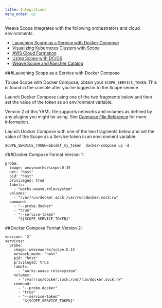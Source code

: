 ```yaml
---
title: Integrations
menu_order: 60
---
```



Weave Scope integrates with the following orchestrators and cloud environments: 

 * [Launching Scope as a Service with Docker Compose](#launching-scope-as-a-service-and-docker-compose)
 * [Visualizing Kubernetes Clusters with Scope](/site/integrations/kubernetes.md)
 * [AWS Cloud Formation](/site/integrations/aws-cloud-formation.md)
 * [Using Scope with DC/OS](https://www.weave.works/guides/deploy-weave-scope-dcos/)
 * [Weave Scope and Rancher Catalog](/site/integrations/rancher-scope.md)
 

###<a name="launching-scope-as-a-service-and-docker-compose"></a>Launching Scope as a Service with Docker Compose

To use Scope with Docker Compose, obtain your `SCOPE_SERVICE_TOKEN`. This is found in the console after you've logged in to the Scope service.

Launch Docker Compose using one of the two fragments below and then set the value of the token as an environment variable. 

Version 2 of this YAML file supports networks and volumes as defined by any plugins you might be using. See [Compose File Reference](https://docs.docker.com/compose/compose-file/) for more information. 

Launch Docker Compose with one of the two fragments below and set the value of the Scope as a Service token in an environment variable:


    SCOPE_SERVICE_TOKEN=abcdef_my_token  docker-compose up -d


###Docker Compose Format Version 1:

    probe:
      image: weaveworks/scope:0.15
      net: "host"
      pid: "host"
      privileged: true
      labels:
        - "works.weave.role=system"
      volumes:
        - "/var/run/docker.sock:/var/run/docker.sock:rw"
      command:
        - "--probe.docker"
        - "true"
        - "--service-token"
        - "${SCOPE_SERVICE_TOKEN}"

##Docker Compose Format Version 2:

    version: '2'
    services:
      probe:
        image: weaveworks/scope:0.15
        network_mode: "host"
        pid: "host"
        privileged: true
        labels:
          - "works.weave.role=system"
        volumes:
          - "/var/run/docker.sock:/var/run/docker.sock:rw"
        command:
          - "--probe.docker"
          - "true"
          - "--service-token"
          - "${SCOPE_SERVICE_TOKEN}"
